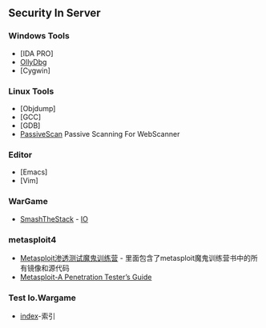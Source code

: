 ## Security In Server

### Windows Tools
- [IDA PRO]
- [OllyDbg](http://www.ollydbg.de/)
- [Cygwin]

### Linux Tools
- [Objdump]
- [GCC]
- [GDB]
- [PassiveScan](PassiveScanningForWebScanner.md) Passive Scanning For WebScanner

### Editor
- [Emacs]
- [Vim]

### WarGame
- [SmashTheStack](http://www.smashthestack.org) - [IO](WarGame)

### metasploit4
- [Metasploit渗透测试魔鬼训练营](http://pan.baidu.com/share/link?shareid=390909&uk=3828326324) - 里面包含了metasploit魔鬼训练营书中的所有镜像和源代码
- [Metasploit-A Penetration Tester’s Guide](#)

### Test Io.Wargame
- [index](IO/index.md)-索引
